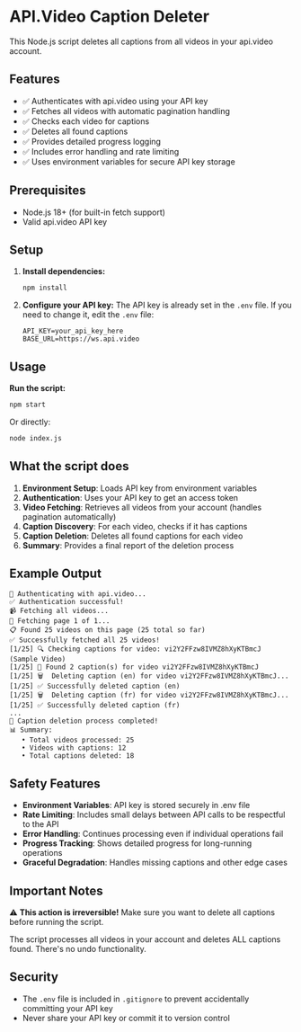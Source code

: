 # API.Video Caption Deleter

This Node.js script deletes all captions from all videos in your api.video account.

## Features

- ✅ Authenticates with api.video using your API key
- ✅ Fetches all videos with automatic pagination handling
- ✅ Checks each video for captions
- ✅ Deletes all found captions
- ✅ Provides detailed progress logging
- ✅ Includes error handling and rate limiting
- ✅ Uses environment variables for secure API key storage

## Prerequisites

- Node.js 18+ (for built-in fetch support)
- Valid api.video API key

## Setup

1. **Install dependencies:**
   ```bash
   npm install
   ```

2. **Configure your API key:**
   The API key is already set in the `.env` file. If you need to change it, edit the `.env` file:
   ```
   API_KEY=your_api_key_here
   BASE_URL=https://ws.api.video
   ```

## Usage

**Run the script:**
```bash
npm start
```

Or directly:
```bash
node index.js
```

## What the script does

1. **Environment Setup**: Loads API key from environment variables
2. **Authentication**: Uses your API key to get an access token
3. **Video Fetching**: Retrieves all videos from your account (handles pagination automatically)
4. **Caption Discovery**: For each video, checks if it has captions
5. **Caption Deletion**: Deletes all found captions for each video
6. **Summary**: Provides a final report of the deletion process

## Example Output

```
🔐 Authenticating with api.video...
✅ Authentication successful!
📹 Fetching all videos...
📄 Fetching page 1 of 1...
📋 Found 25 videos on this page (25 total so far)
✅ Successfully fetched all 25 videos!
[1/25] 🔍 Checking captions for video: vi2Y2FFzw8IVMZ8hXyKTBmcJ (Sample Video)
[1/25] 📝 Found 2 caption(s) for video vi2Y2FFzw8IVMZ8hXyKTBmcJ
[1/25] 🗑️  Deleting caption (en) for video vi2Y2FFzw8IVMZ8hXyKTBmcJ...
[1/25] ✅ Successfully deleted caption (en)
[1/25] 🗑️  Deleting caption (fr) for video vi2Y2FFzw8IVMZ8hXyKTBmcJ...
[1/25] ✅ Successfully deleted caption (fr)
...
🎉 Caption deletion process completed!
📊 Summary:
   • Total videos processed: 25
   • Videos with captions: 12
   • Total captions deleted: 18
```

## Safety Features

- **Environment Variables**: API key is stored securely in .env file
- **Rate Limiting**: Includes small delays between API calls to be respectful to the API
- **Error Handling**: Continues processing even if individual operations fail
- **Progress Tracking**: Shows detailed progress for long-running operations
- **Graceful Degradation**: Handles missing captions and other edge cases

## Important Notes

⚠️ **This action is irreversible!** Make sure you want to delete all captions before running the script.

The script processes all videos in your account and deletes ALL captions found. There's no undo functionality.

## Security

- The `.env` file is included in `.gitignore` to prevent accidentally committing your API key
- Never share your API key or commit it to version control 